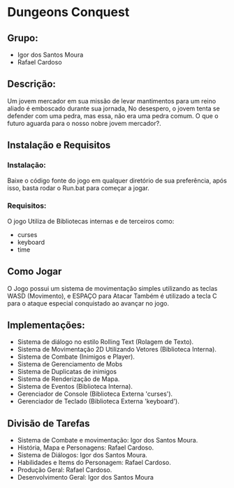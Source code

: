# Dungeons Conquest
## Grupo:
- Igor dos Santos Moura
- Rafael Cardoso
## Descrição: 
Um jovem mercador em sua missão de levar mantimentos para um reino aliado é emboscado durante sua jornada,
No desespero, o jovem tenta se defender com uma pedra, mas essa, não era uma pedra comum. O que o futuro aguarda para
o nosso nobre jovem mercador?.

## Instalação e Requisitos

### Instalação:
Baixe o código fonte do jogo em qualquer diretório de sua preferência, após isso, basta rodar o Run.bat para começar
a jogar.

### Requisitos:
O jogo Utiliza de Bibliotecas internas e de terceiros como:
- curses
- keyboard
- time
## Como Jogar
O Jogo possui um sistema de movimentação simples utilizando as teclas WASD (Movimento), e ESPAÇO para Atacar
Também é utilizado a tecla C para o ataque especial conquistado ao avançar no jogo.

## Implementações:
- Sistema de diálogo no estilo Rolling Text (Rolagem de Texto).
- Sistema de Movimentação 2D Utilizando Vetores (Biblioteca Interna).
- Sistema de Combate (Inimigos e Player).
- Sistema de Gerenciamento de Mobs
- Sistema de Duplicatas de inimigos
- Sistema de Renderização de Mapa.
- Sistema de Eventos (Biblioteca Interna).
- Gerenciador de Console (Biblioteca Externa 'curses').
- Gerenciador de Teclado (Biblioteca Externa 'keyboard').

## Divisão de Tarefas
- Sistema de Combate e movimentação: Igor dos Santos Moura.
- História, Mapa e Personagens: Rafael Cardoso.
- Sistema de Diálogos: Igor dos Santos Moura.
- Habilidades e Items do Personagem: Rafael Cardoso.
- Produção Geral: Rafael Cardoso.
- Desenvolvimento Geral: Igor dos Santos Moura



